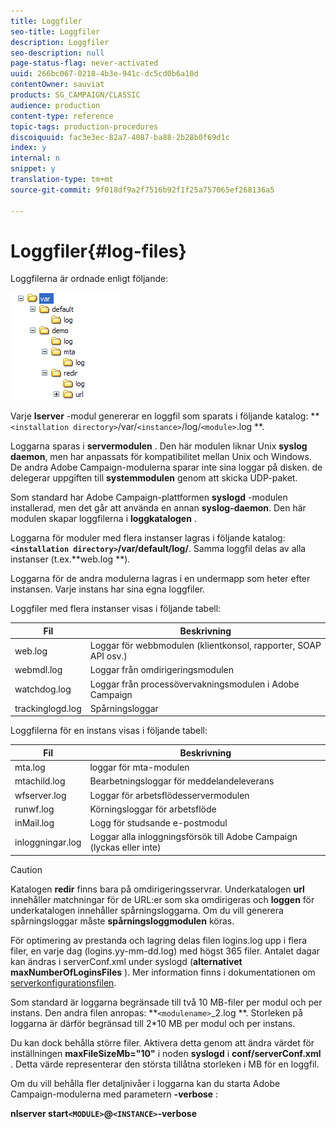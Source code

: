 ```yaml
---
title: Loggfiler
seo-title: Loggfiler
description: Loggfiler
seo-description: null
page-status-flag: never-activated
uuid: 266bc067-0218-4b3e-941c-dc5cd0b6a10d
contentOwner: sauviat
products: SG_CAMPAIGN/CLASSIC
audience: production
content-type: reference
topic-tags: production-procedures
discoiquuid: fac3e3ec-82a7-4087-ba88-2b28b0f69d1c
index: y
internal: n
snippet: y
translation-type: tm+mt
source-git-commit: 9f018df9a2f7516b92f1f25a757065ef268136a5

---
```



# Loggfiler{#log-files}

Loggfilerna är ordnade enligt följande:

![](assets/d_ncs_directory.png)

Varje **lserver** -modul genererar en loggfil som sparats i följande katalog: **`<installation directory>`/var/`<instance>`/log/`<module>`.log **.

Loggarna sparas i **servermodulen** . Den här modulen liknar Unix **syslog daemon**, men har anpassats för kompatibilitet mellan Unix och Windows. De andra Adobe Campaign-modulerna sparar inte sina loggar på disken. de delegerar uppgiften till **systemmodulen** genom att skicka UDP-paket.

Som standard har Adobe Campaign-plattformen **syslogd** -modulen installerad, men det går att använda en annan **syslog-daemon**. Den här modulen skapar loggfilerna i **loggkatalogen** .

Loggarna för moduler med flera instanser lagras i följande katalog: **`<installation directory>`/var/default/log/**. Samma loggfil delas av alla instanser (t.ex.**web.log **).

Loggarna för de andra modulerna lagras i en undermapp som heter efter instansen. Varje instans har sina egna loggfiler.

Loggfiler med flera instanser visas i följande tabell:

| Fil | Beskrivning |
|---|---|
| web.log | Loggar för webbmodulen (klientkonsol, rapporter, SOAP API osv.) |
| webmdl.log | Loggar från omdirigeringsmodulen |
| watchdog.log | Loggar från processövervakningsmodulen i Adobe Campaign |
| trackinglogd.log | Spårningsloggar |

Loggfilerna för en instans visas i följande tabell:

| Fil | Beskrivning |
|---|---|
| mta.log | loggar för mta-modulen |
| mtachild.log | Bearbetningsloggar för meddelandeleverans |
| wfserver.log | Loggar för arbetsflödesservermodulen |
| runwf.log | Körningsloggar för arbetsflöde |
| inMail.log | Logg för studsande e-postmodul |
| inloggningar.log | Loggar alla inloggningsförsök till Adobe Campaign (lyckas eller inte) |

>[!CAUTION]
>
>Katalogen **redir** finns bara på omdirigeringsservrar. Underkatalogen **url** innehåller matchningar för de URL:er som ska omdirigeras och **loggen** för underkatalogen innehåller spårningsloggarna. Om du vill generera spårningsloggar måste **spårningsloggmodulen** köras.

För optimering av prestanda och lagring delas filen logins.log upp i flera filer, en varje dag (logins.yy-mm-dd.log) med högst 365 filer. Antalet dagar kan ändras i serverConf.xml under syslogd (**alternativet maxNumberOfLoginsFiles** ). Mer information finns i dokumentationen om [serverkonfigurationsfilen](../../installation/using/the-server-configuration-file.md#syslogd).

Som standard är loggarna begränsade till två 10 MB-filer per modul och per instans. Den andra filen anropas: **`<modulename>`_2.log **. Storleken på loggarna är därför begränsad till 2*10 MB per modul och per instans.

Du kan dock behålla större filer. Aktivera detta genom att ändra värdet för inställningen **maxFileSizeMb=&quot;10&quot;** i noden **syslogd** i **conf/serverConf.xml** . Detta värde representerar den största tillåtna storleken i MB för en loggfil.

Om du vill behålla fler detaljnivåer i loggarna kan du starta Adobe Campaign-modulerna med parametern **-verbose** :

**nlserver start`<MODULE>`@`<INSTANCE>`-verbose**
